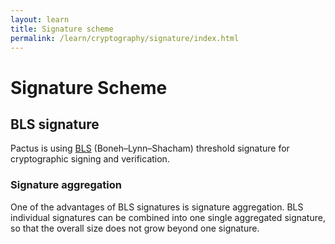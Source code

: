 ```yaml
---
layout: learn
title: Signature scheme
permalink: /learn/cryptography/signature/index.html
---
```


# Signature Scheme

## BLS signature

Pactus is using [BLS](https://datatracker.ietf.org/doc/draft-irtf-cfrg-bls-signature/)
(Boneh–Lynn–Shacham) threshold signature for cryptographic signing and verification.

### Signature aggregation

One of the advantages of BLS signatures is signature aggregation. BLS individual signatures can be
combined into one single aggregated signature, so that the overall size does not grow beyond one
signature.
